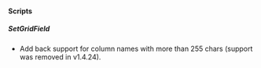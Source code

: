 #### Scripts

##### SetGridField
- Add back support for column names with more than 255 chars (support was removed in v1.4.24).